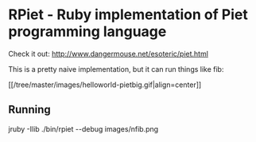 # RPiet - Ruby implementation of Piet programming language

Check it out: http://www.dangermouse.net/esoteric/piet.html

This is a pretty naive implementation, but it can run things like fib:

[[/tree/master/images/helloworld-pietbig.gif|align=center]]

## Running

jruby -Ilib ./bin/rpiet --debug images/nfib.png
